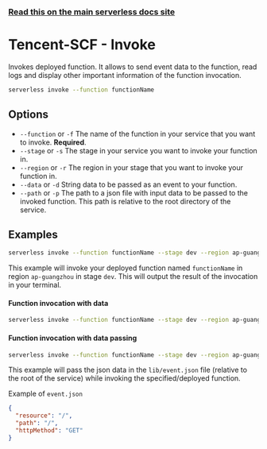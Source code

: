 <!--
title: Serverless Framework Commands - Tencent-SCF - Invoke
menuText: invoke
menuOrder: 6
description: Invoke a Tencent-SCF function using the Serverless Framework
layout: Doc
-->

<!-- DOCS-SITE-LINK:START automatically generated  -->

### [Read this on the main serverless docs site](https://www.serverless.com/framework/docs/providers/tencent/cli-reference/invoke/)

<!-- DOCS-SITE-LINK:END -->

# Tencent-SCF - Invoke

Invokes deployed function. It allows to send event data to the function, read logs and display other important information of the function invocation.

```bash
serverless invoke --function functionName
```

## Options

- `--function` or `-f` The name of the function in your service that you want to invoke. **Required**.
- `--stage` or `-s` The stage in your service you want to invoke your function in.
- `--region` or `-r` The region in your stage that you want to invoke your function in.
- `--data` or `-d` String data to be passed as an event to your function.
- `--path` or `-p` The path to a json file with input data to be passed to the invoked function. This path is relative to the root directory of the service.

## Examples

```bash
serverless invoke --function functionName --stage dev --region ap-guangzhou
```

This example will invoke your deployed function named `functionName` in region `ap-guangzhou` in stage `dev`. This will
output the result of the invocation in your terminal.

#### Function invocation with data

```bash
serverless invoke --function functionName --stage dev --region ap-guangzhou --data "hello world"
```

#### Function invocation with data passing

```bash
serverless invoke --function functionName --stage dev --region ap-guangzhou --path lib/event.json
```

This example will pass the json data in the `lib/event.json` file (relative to the root of the service) while invoking
the specified/deployed function.

Example of `event.json`

```json
{
  "resource": "/",
  "path": "/",
  "httpMethod": "GET"
}
```
